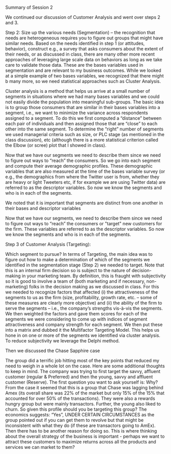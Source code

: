 Summary of Session 2 

 

We continued our discussion of Customer Analysis and went over steps 2 and 3.



Step 2: Size up the various needs (Segmentation) – the recognition that needs are heterogeneous requires you to figure out groups that might have similar needs. Based on the needs identified in step 1 (or attitudes, behavior), construct e.g., a survey that asks consumers about the extent of their needs, or as discussed in class, there are many other more recent approaches of leveraging large scale data on behaviors as long as we take care to validate those data. These are the bases variables used in segmentation and are relevant to my business outcomes. While we looked at a simple example of two bases variables, we recognized that there might b many more, so we need statistical approaches such as Cluster Analysis.

Cluster analysis is a method that helps us arrive at a small number of segments in situations where we had many bases variables and we could not easily divide the population into meaningful sub-groups. The basic idea is to group those consumers that are similar in their bases variables into a segment, i.e., we want to minimize the variance across respondents assigned to a segment. To do this we first computed a “distance” between each pair of individuals and then assigned those that are “close” to each other into the same segment. To determine the “right” number of segments we used managerial criteria such as size, or PLC stage (as mentioned in the class discussion), etc (although there is a more statistical criterion called the Elbow (or scree) plot that I showed in class).  

Now that we have our segments we need to describe them since we need to figure out ways to “reach” the consumers. So we go into each segment and compute their average demographic profiles. These demographic variables that are also measured at the time of the bases variable survey (or e.g., the demographics from where the Twitter user is from, whether they are heavy or light Tweeters etc, if for example we are using Twitter data) are referred to as the descriptor variables. So now we know the segments and who is in each of the segments. 
 
We noted that it is important that segments are distinct from one another in their bases and descriptor variables
 

Now that we have our segments, we need to describe them since we need to figure out ways to “reach” the consumers or "target" new customers for the firm. These variables are referred to as the descriptor variables. So now we know the segments and who is in each of the segments. 

 

Step 3 of Customer Analysis (Targeting):  

 

Which segment to pursue? In terms of Targeting, the main idea was to figure out how to make a determination of which of the segments we identified in the segmentation stage (Step 2) we needed to target. Note that this is an internal firm decision so is subject to the nature of decision-making in your marketing team. By definition, this is fraught with subjectivity so it is good to involve a team of (both marketing and if necessary, non-marketing) folks in the decision making as we discussed in class. For this we needed to recognize factors that affected (i) the attractiveness of the segments to us as the firm (size, profitability, growth rate, etc. – some of these measures are clearly more objective) and (ii) the ability of the firm to serve the segments – i.e., the company’s strengths vis-à-vis the segments.  We then weighted the factors and gave them scores for each of the segments we were considering to come up with indices of segment attractiveness and company strength for each segment. We then put these into a matrix and dubbed it the Multifactor Targeting Model. This helps us hone in on one or more of the segments we identified via cluster analysis. To reduce subjectivity we leverage the Delphi method.


Then we discussed the Chase Sapphire case



The group did a terrific job hitting most of the key points that reduced my need to weigh in a whole lot on the case. Here are some additional thoughts to keep in mind. The company was trying to first target the savvy, affluent customer (regular & Preferred) and then the young, savvy and affluent customer (Reserve). The first question you want to ask yourself is: Why? From the case it seemed that this is a group that Chase was lagging behind Amex (its overall share was 22% of the market but only 15% of the 15% that accounted for over 50% of the transactions). They were also a rewards hungry group but were mainly transactors. Further, the young also liked to churn. So given this profile should you be targeting this group? The economics suggests: “Yes”, UNDER CERTAIN CIRCUMSTANCES as the group pointed out if you can get them to revolve but that might be inconsistent with what they do (if these are transactors going to AmEx). Then there has to be another reason for doing so. This is where thinking about the overall strategy of the business is important - perhaps we want to attract these customers to maximize returns across all the products and services we can market to them?

